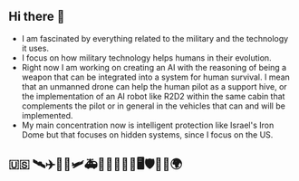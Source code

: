 ## Hi there 👋

- I am fascinated by everything related to the military and the technology it uses.
- I focus on how military technology helps humans in their evolution.
- Right now I am working on creating an AI with the reasoning of being a weapon that can be integrated into a system for human survival. I mean that an unmanned drone can help the human pilot as a support hive, or the implementation of an AI robot like R2D2 within the same cabin that complements the pilot or in general in the vehicles that can and will be implemented.
- My main concentration now is intelligent protection like Israel's Iron Dome but that focuses on hidden systems, since I focus on the US.
## 🇺🇸 🛰✈🚁🚀🛩🚑👩‍🚀👨‍⚕️📡🖥🛡🔭🔬🌍
